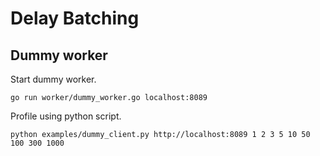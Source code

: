 # Delay Batching

## Dummy worker

Start dummy worker.
```shell
go run worker/dummy_worker.go localhost:8089
```

Profile using python script.
```shell
python examples/dummy_client.py http://localhost:8089 1 2 3 5 10 50 100 300 1000
```



